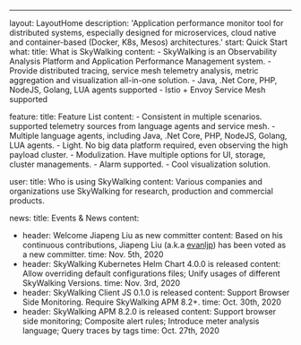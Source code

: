 ---
layout: LayoutHome
description: 'Application performance monitor tool for distributed systems, especially designed for microservices, cloud native and container-based (Docker, K8s, Mesos) architectures.'
start: Quick Start
what:
  title: What is SkyWalking
  content:
    - SkyWalking is an Observability Analysis Platform and Application Performance Management system.
    - Provide distributed tracing, service mesh telemetry analysis, metric aggregation and visualization all-in-one solution.
    - Java, .Net Core, PHP, NodeJS, Golang, LUA agents supported
    - Istio + Envoy Service Mesh supported

feature:
  title: Feature List
  content:
    - Consistent in multiple scenarios. supported telemetry sources from language agents and service mesh.
    - Multiple language agents, including Java, .Net Core, PHP, NodeJS, Golang, LUA agents.
    - Light. No big data platform required, even observing the high payload cluster.
    - Modulization. Have multiple options for UI, storage, cluster managements.
    - Alarm supported.
    - Cool visualization solution.

user:
  title: Who is using SkyWalking
  content: Various companies and organizations use SkyWalking for research, production and commercial products.

news:
  title: Events & News
  content:
  - header: Welcome Jiapeng Liu as new committer
    content: Based on his continuous contributions, Jiapeng Liu (a.k.a [evanljp](https://github.com/evanljp)) has been voted as a new committer.
    time: Nov. 5th, 2020
  - header: SkyWalking Kubernetes Helm Chart 4.0.0 is released
    content: Allow overriding default configurations files; Unify usages of different SkyWalking Versions.
    time: Nov. 3rd, 2020
  - header: SkyWalking Client JS 0.1.0 is released
    content: Support Browser Side Monitoring. Require SkyWalking APM 8.2+.
    time: Oct. 30th, 2020
  - header: SkyWalking APM 8.2.0 is released
    content: Support browser side monitoring; Composite alert rules; Introduce meter analysis language; Query traces by tags
    time: Oct. 27th, 2020
